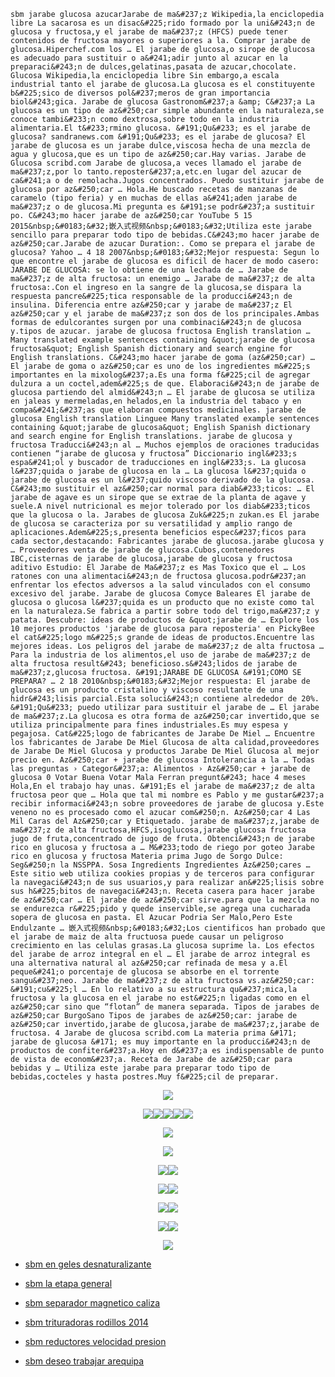 
```
sbm jarabe glucosa azucarJarabe de ma&#237;z Wikipedia,la enciclopedia libre La sacarosa es un disac&#225;rido formado por la uni&#243;n de glucosa y fructosa,y el jarabe de ma&#237;z (HFCS) puede tener contenidos de fructosa mayores o superiores a la. Comprar jarabe de glucosa.Hiperchef.com los … El jarabe de glucosa,o sirope de glucosa es adecuado para sustituir o a&#241;adir junto al azucar en la preparaci&#243;n de dulces,gelatinas,pasata de azucar,chocolate. Glucosa Wikipedia,la enciclopedia libre Sin embargo,a escala industrial tanto el jarabe de glucosa.La glucosa es el constituyente b&#225;sico de diversos pol&#237;meros de gran importancia biol&#243;gica. Jarabe de glucosa Gastronom&#237;a &amp; C&#237;a La glucosa es un tipo de az&#250;car simple abundante en la naturaleza,se conoce tambi&#233;n como dextrosa,sobre todo en la industria alimentaria.El t&#233;rmino glucosa. &#191;Qu&#233; es el jarabe de glucosa? sandranews.com &#191;Qu&#233; es el jarabe de glucosa? El jarabe de glucosa es un jarabe dulce,viscosa hecha de una mezcla de agua y glucosa,que es un tipo de az&#250;car.Hay varias. Jarabe de Glucosa scribd.com Jarabe de glucosa,a veces llamado el jarabe de ma&#237;z,por lo tanto.reposter&#237;a,etc.en lugar del azucar de ca&#241;a o de remolacha.Jugos concentrados. Puedo sustituir jarabe de glucosa por az&#250;car … Hola.He buscado recetas de manzanas de caramelo (tipo feria) y en muchas de ellas a&#241;aden jarabe de ma&#237;z o de glucosa.Mi pregunta es &#191;se podr&#237;a sustituir po. C&#243;mo hacer jarabe de az&#250;car YouTube 5 15 2015&nbsp;&#0183;&#32;嵌入式视频&nbsp;&#0183;&#32;Utiliza este jarabe sencillo para preparar todo tipo de bebidas.C&#243;mo hacer jarabe de az&#250;car.Jarabe de azucar Duration:. Como se prepara el jarabe de glucosa? Yahoo … 4 18 2007&nbsp;&#0183;&#32;Mejor respuesta: Segun lo que encontre el jarabe de glucosa es dificil de hacer de modo casero: JARABE DE GLUCOSA: se lo obtiene de una lechada de … Jarabe de ma&#237;z de alta fructosa: un enemigo … Jarabe de ma&#237;z de alta fructosa:.Con el ingreso en la sangre de la glucosa,se dispara la respuesta pancre&#225;tica responsable de la producci&#243;n de insulina. Diferencia entre az&#250;car y jarabe de ma&#237;z El az&#250;car y el jarabe de ma&#237;z son dos de los principales.Ambas formas de edulcorantes surgen por una combinaci&#243;n de glucosa y.tipos de azucar. jarabe de glucosa fructosa English translation … Many translated example sentences containing &quot;jarabe de glucosa fructosa&quot; English Spanish dictionary and search engine for English translations. C&#243;mo hacer jarabe de goma (az&#250;car) … El jarabe de goma o az&#250;car es uno de los ingredientes m&#225;s importantes en la mixolog&#237;a.Es una forma f&#225;cil de agregar dulzura a un coctel,adem&#225;s de que. Elaboraci&#243;n de jarabe de glucosa partiendo del almid&#243;n … El jarabe de glucosa se utiliza en jaleas y mermeladas,en helados,en la industria del tabaco y en compa&#241;&#237;as que elaboran compuestos medicinales. jarabe de glucosa English translation Linguee Many translated example sentences containing &quot;jarabe de glucosa&quot; English Spanish dictionary and search engine for English translations. jarabe de glucosa y fructosa Traducci&#243;n al … Muchos ejemplos de oraciones traducidas contienen “jarabe de glucosa y fructosa” Diccionario ingl&#233;s espa&#241;ol y buscador de traducciones en ingl&#233;s. La glucosa l&#237;quida o jarabe de glucosa en la … La glucosa l&#237;quida o jarabe de glucosa es un l&#237;quido viscoso derivado de la glucosa. C&#243;mo sustituir el az&#250;car normal para diab&#233;ticos: … El jarabe de agave es un sirope que se extrae de la planta de agave y suele.A nivel nutricional es mejor tolerado por los diab&#233;ticos que la glucosa o la. Jarabes de glucosa Zuk&#225;n zukan.es El jarabe de glucosa se caracteriza por su versatilidad y amplio rango de aplicaciones.Adem&#225;s,presenta beneficios espec&#237;ficos para cada sector,destacando: Fabricantes jarabe de glucosa.jarabe glucosa y … Proveedores venta de jarabe de glucosa.Cubos,contenedores IBC,cisternas de jarabe de glucosa,jarabe de glucosa y fructosa aditivo Estudio: El Jarabe de Ma&#237;z es Mas Toxico que el … Los ratones con una alimentaci&#243;n de fructosa glucosa.podr&#237;an enfrentar los efectos adversos a la salud vinculados con el consumo excesivo del jarabe. Jarabe de glucosa Comyce Baleares El jarabe de glucosa o glucosa l&#237;quida es un producto que no existe como tal en la naturaleza.Se fabrica a partir sobre todo del trigo,ma&#237;z y patata. Descubre: ideas de productos de &quot;jarabe de … Explore los 10 mejores productos 'jarabe de glucosa para reposteria' en PickyBee el cat&#225;logo m&#225;s grande de ideas de productos.Encuentre las mejores ideas. Los peligros del jarabe de ma&#237;z de alta fructosa … Para la industria de los alimentos,el uso de jarabe de ma&#237;z de alta fructosa result&#243; beneficioso.s&#243;lidos de jarabe de ma&#237;z,glucosa fructosa. &#191;JARABE DE GLUCOSA &#191;COMO SE PREPARA? … 2 18 2010&nbsp;&#0183;&#32;Mejor respuesta: El jarabe de glucosa es un producto cristalino y viscoso resultante de una hidr&#243;lisis parcial.Esta soluci&#243;n contiene alrededor de 20%. &#191;Qu&#233; puedo utilizar para sustituir el jarabe de … El jarabe de ma&#237;z.La glucosa es otra forma de az&#250;car invertido,que se utiliza principalmente para fines industriales.Es muy espesa y pegajosa. Cat&#225;logo de fabricantes de Jarabe De Miel … Encuentre los fabricantes de Jarabe De Miel Glucosa de alta calidad,proveedores de Jarabe De Miel Glucosa y productos Jarabe De Miel Glucosa al mejor precio en. Az&#250;car + jarabe de glucosa Intolerancia a la … Todas las preguntas › Categor&#237;a: Alimentos › Az&#250;car + jarabe de glucosa 0 Votar Buena Votar Mala Ferran pregunt&#243; hace 4 meses Hola,En el trabajo hay unas. &#191;Es el jarabe de ma&#237;z de alta fructosa peor que … Hola que tal mi nombre es Pablo y me gustar&#237;a recibir informaci&#243;n sobre proveedores de jarabe de glucosa y.Este veneno no es procesado como el azucar com&#250;n. Az&#250;car 4 Las Mil Caras del Az&#250;car y Etiquetado. jarabe de ma&#237;z,jarabe de ma&#237;z de alta fructosa,HFCS,isoglucosa,jarabe glucosa fructosa jugo de fruta,concentrado de jugo de fruta. Obtenci&#243;n de jarabe rico en glucosa y fructosa a … M&#233;todo de riego por goteo Jarabe rico en glucosa y fructosa Materia prima Jugo de Sorgo Dulce: Seg&#250;n la NSSPPA. Sosa Ingredients Ingredientes Az&#250;cares … Este sitio web utiliza cookies propias y de terceros para configurar la navegaci&#243;n de sus usuarios,y para realizar an&#225;lisis sobre sus h&#225;bitos de navegaci&#243;n. Receta casera para hacer jarabe de az&#250;car … El jarabe de az&#250;car sirve.para que la mezcla no se endurezca r&#225;pido y quede inservible,se agrega una cucharada sopera de glucosa en pasta. El Azucar Podria Ser Malo,Pero Este Endulzante … 嵌入式视频&nbsp;&#0183;&#32;Los cientificos han probado que el jarabe de maiz de alta fructuosa puede causar un peligroso crecimiento en las celulas grasas.La glucosa suprime la. Los efectos del jarabe de arroz integral en el … El jarabe de arroz integral es una alternativa natural al az&#250;car refinada de mesa y a.El peque&#241;o porcentaje de glucosa se absorbe en el torrente sangu&#237;neo. Jarabe de ma&#237;z de alta fructosa vs.az&#250;car: &#191;cu&#225;l … En lo relativo a su estructura qu&#237;mica,la fructosa y la glucosa en el jarabe no est&#225;n ligadas como en el az&#250;car sino que “flotan” de manera separada. Tipos de jarabes de az&#250;car BurgoSano Tipos de jarabes de az&#250;car: jarabe de az&#250;car invertido,jarabe de glucosa,jarabe de ma&#237;z,jarabe de fructosa. 4 Jarabe de glucosa scribd.com La materia prima &#171; jarabe de glucosa &#171; es muy importante en la producci&#243;n de productos de confiter&#237;a.Hoy en d&#237;a es indispensable de punto de vista de econom&#237;a. Receta de Jarabe de az&#250;car para bebidas y … Utiliza este jarabe para preparar todo tipo de bebidas,cocteles y hasta postres.Muy f&#225;cil de preparar. 
```

<div align="center">

<a href="https://es-crusher.shibang-china.com/github&k=sbm+jarabe+glucosa+azucar"><img src="https://static.shibang-china.com/es/crusher/logo.jpg"></a>

<a href="https://es-crusher.shibang-china.com/github&k=sbm+jarabe+glucosa+azucar"><img src="https://static.shibang-china.com/es/crusher/index.jpg"></a><a href="https://es-crusher.shibang-china.com/material.htmlgithub&k=sbm+jarabe+glucosa+azucar"><img src="https://static.shibang-china.com/es/crusher/material.jpg"></a><a href="https://es-crusher.shibang-china.com/application.htmlgithub&k=sbm+jarabe+glucosa+azucar"><img src="https://static.shibang-china.com/es/crusher/application.jpg"></a><a href="https://es-crusher.shibang-china.com/aboutus.htmlgithub&k=sbm+jarabe+glucosa+azucar"><img src="https://static.shibang-china.com/es/crusher/aboutus.jpg"></a><a href="https://es-crusher.shibang-china.com/contact.htmlgithub&k=sbm+jarabe+glucosa+azucar"><img src="https://static.shibang-china.com/es/crusher/contact.jpg"></a>

<a href="https://es-crusher.shibang-china.com/github&k=sbm+jarabe+glucosa+azucar"><img src="https://static.shibang-china.com/es/crusher/banner.jpg"></a>

<a href="https://swt.shibang-china.com/github&k=sbm+jarabe+glucosa+azucar"><img src="https://static.shibang-china.com/es/crusher/text.jpg"></a>

<a href="https://swt.shibang-china.com/github&k=sbm+jarabe+glucosa+azucar"><img src="https://static.shibang-china.com/es/crusher/chat.jpg"></a><a href="https://es-crusher.shibang-china.com/contact.htmlgithub&k=sbm+jarabe+glucosa+azucar"><img src="https://static.shibang-china.com/es/crusher/message.jpg"></a>

<a href="https://es-crusher.shibang-china.com/products/pe.htmlgithub&k=sbm+jarabe+glucosa+azucar"><img src="https://static.shibang-china.com/es/crusher/pe.jpg"></a><a href="https://es-crusher.shibang-china.com/products/pf.htmlgithub&k=sbm+jarabe+glucosa+azucar"><img src="https://static.shibang-china.com/es/crusher/pf.jpg"></a>

<a href="https://es-crusher.shibang-china.com/products/hpt.htmlgithub&k=sbm+jarabe+glucosa+azucar"><img src="https://static.shibang-china.com/es/crusher/hpt.jpg"></a><a href="https://es-crusher.shibang-china.com/products/vsi.htmlgithub&k=sbm+jarabe+glucosa+azucar"><img src="https://static.shibang-china.com/es/crusher/vsi.jpg"></a>

<a href="https://es-crusher.shibang-china.com/products/klv.htmlgithub&k=sbm+jarabe+glucosa+azucar"><img src="https://static.shibang-china.com/es/crusher/klv.jpg"></a><a href="https://es-crusher.shibang-china.com/products/portable.htmlgithub&k=sbm+jarabe+glucosa+azucar"><img src="https://static.shibang-china.com/es/crusher/portable.jpg"></a>

<a href="https://swt.shibang-china.com/github&k=sbm+jarabe+glucosa+azucar"><img src="https://static.shibang-china.com/es/crusher/case.jpg"></a>

</div>


* [sbm en geles desnaturalizante](sbm%20en%20geles%20desnaturalizante.md)

* [sbm la etapa general](sbm%20la%20etapa%20general.md)

* [sbm separador magnetico caliza](sbm%20separador%20magnetico%20caliza.md)

* [sbm trituradoras rodillos 2014](sbm%20trituradoras%20rodillos%202014.md)

* [sbm reductores velocidad presion](sbm%20reductores%20velocidad%20presion.md)

* [sbm deseo trabajar arequipa](sbm%20deseo%20trabajar%20arequipa.md)